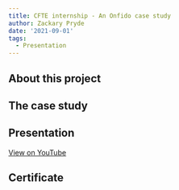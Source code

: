 ```yaml
---
title: CFTE internship - An Onfido case study
author: Zackary Pryde
date: '2021-09-01'
tags:
  - Presentation
---
```


## About this project

## The case study

## Presentation

[View on YouTube](https://youtu.be/LQEw9dZELrc)


## Certificate